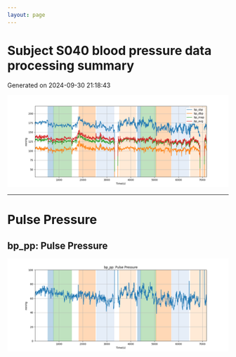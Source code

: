 ```yaml
---
layout: page
---
```



# Subject S040 blood pressure data processing summary
Generated on 2024-09-30 21:18:43

![Subject S040 blood pressure data processing summary - Overlay](images/S040_bp_features_overlay.png)

---
# Pulse Pressure

## bp_pp: Pulse Pressure
![bp_pp: Pulse Pressure](images/S040_bp_features_bp_pp.png)
